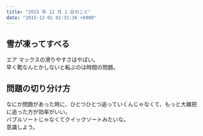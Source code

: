 ```yaml
---
title: "2015 年 12 月 1 日のこと"
date: "2015-12-02 01:33:36 +0900"
---
```


## 雪が凍ってすべる

エア マックスの滑りやすさはやばい。  
早く靴なんとかしないと転ぶのは時間の問題。

## 問題の切り分け方

なにか問題があった時に、ひとつひとつ追っていくんじゃなくて、もっと大雑把に追った方が効率がいい。  
バブルソートじゃなくてクイックソートみたいな。  
意識しよう。
